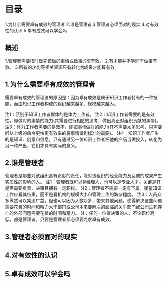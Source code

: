# 目录
1.为什么需要卓有成效的管理者
2.谁是管理者
3.管理者必须面对的现实
4.对有效性的认识
5.卓有成效可以学会吗

## 概述
1.管理者需要按时做完该做的事情或做事必须有效。
2.有才能并不等同于做事有效。
3.所有的才能等相关资源只有转化为成果才能算有效。
## 1.为什么需要卓有成效的管理者
  需要卓有成效的管理者的原因是：因为卓有成效是属于知识工作者特有的一种技能，而由知识工作者构成的组织越来越多、规模越来越大。
  
  注1：区别于知识工作者群体的是体力工作者。
  注2：知识工作者需要的是有效性，即做对的事情的能力(其需要进行相应的思考，做出真正对组织贡献的事情)。
  注3：体力工作者需要的是效率，即把事情做对的能力(其不需要太多思考，只需要听从上级的命令更快更有效率的将事情做到标准的需要)。
  注4：知识工作者产生的是知识、创意和信息，只有通过另一位知识工作者把他的产品当做投入，转化为另一种产出，它们才具有实际的意义。
## 2.谁是管理者
  管理者是那些对该组织富有贡献的责任，能对该组织的经营能力及达成的成果产生实质性的影响的人。
  注1：管理者既可以是经理人，也可以是专业人才。关键是其是否需要负责、决策且拥有一定职权。
  注2：管理者不需要一定有下属。衡量知识工作应看其结果，而不是看机构的规模大小和管理工作的繁杂程度。
  注3：人员众多纵然可以集思广益，但也可以因为人数众多，带来其他问题，使得解决这些问题需要花费的时间和精力大于部门或公司本来要解决的面临的关乎部门或公司生死存亡的外部问题需要花费的时间和精力。
  注：任何一位做决策的人，不论职位高低，都是管理者。只要是管理者都必须要力求卓有成效。
## 3.管理者必须面对的现实

## 4.对有效性的认识
## 5.卓有成效可以学会吗